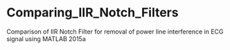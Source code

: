 # Comparing_IIR_Notch_Filters
Comparison of IIR Notch Filter for removal of power line interference in ECG signal using MATLAB 2015a
